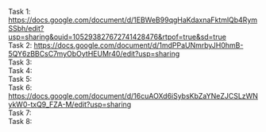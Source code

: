 Task 1: https://docs.google.com/document/d/1EBWeB99qgHaKdaxnaFktmlQb4RymSSbh/edit?usp=sharing&ouid=105293827672741428476&rtpof=true&sd=true   
Task 2: https://docs.google.com/document/d/1mdPPaUNmrbyJH0hmB-5QY6zBBCsC7myObOytHEUMr40/edit?usp=sharing   
Task 3:   
Task 4:   
Task 5:   
Task 6: https://docs.google.com/document/d/16cuAOXd6iSybsKbZaYNeZJCSLzWNykW0-txQ9_FZA-M/edit?usp=sharing   
Task 7:   
Task 8:   
